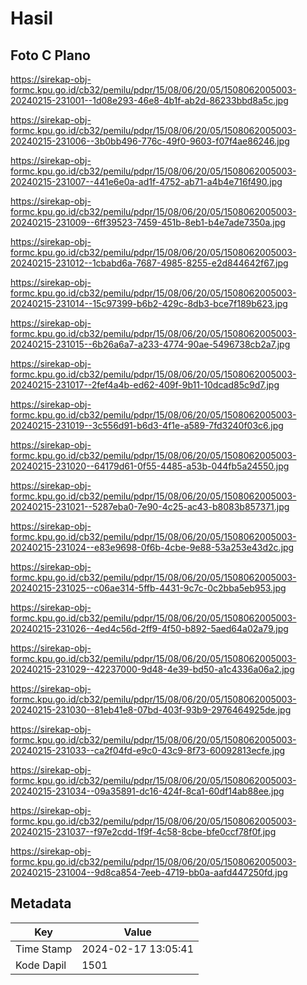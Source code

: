 # Hasil

## Foto C Plano

https://sirekap-obj-formc.kpu.go.id/cb32/pemilu/pdpr/15/08/06/20/05/1508062005003-20240215-231001--1d08e293-46e8-4b1f-ab2d-86233bbd8a5c.jpg

https://sirekap-obj-formc.kpu.go.id/cb32/pemilu/pdpr/15/08/06/20/05/1508062005003-20240215-231006--3b0bb496-776c-49f0-9603-f07f4ae86246.jpg

https://sirekap-obj-formc.kpu.go.id/cb32/pemilu/pdpr/15/08/06/20/05/1508062005003-20240215-231007--441e6e0a-ad1f-4752-ab71-a4b4e716f490.jpg

https://sirekap-obj-formc.kpu.go.id/cb32/pemilu/pdpr/15/08/06/20/05/1508062005003-20240215-231009--6ff39523-7459-451b-8eb1-b4e7ade7350a.jpg

https://sirekap-obj-formc.kpu.go.id/cb32/pemilu/pdpr/15/08/06/20/05/1508062005003-20240215-231012--1cbabd6a-7687-4985-8255-e2d844642f67.jpg

https://sirekap-obj-formc.kpu.go.id/cb32/pemilu/pdpr/15/08/06/20/05/1508062005003-20240215-231014--15c97399-b6b2-429c-8db3-bce7f189b623.jpg

https://sirekap-obj-formc.kpu.go.id/cb32/pemilu/pdpr/15/08/06/20/05/1508062005003-20240215-231015--6b26a6a7-a233-4774-90ae-5496738cb2a7.jpg

https://sirekap-obj-formc.kpu.go.id/cb32/pemilu/pdpr/15/08/06/20/05/1508062005003-20240215-231017--2fef4a4b-ed62-409f-9b11-10dcad85c9d7.jpg

https://sirekap-obj-formc.kpu.go.id/cb32/pemilu/pdpr/15/08/06/20/05/1508062005003-20240215-231019--3c556d91-b6d3-4f1e-a589-7fd3240f03c6.jpg

https://sirekap-obj-formc.kpu.go.id/cb32/pemilu/pdpr/15/08/06/20/05/1508062005003-20240215-231020--64179d61-0f55-4485-a53b-044fb5a24550.jpg

https://sirekap-obj-formc.kpu.go.id/cb32/pemilu/pdpr/15/08/06/20/05/1508062005003-20240215-231021--5287eba0-7e90-4c25-ac43-b8083b857371.jpg

https://sirekap-obj-formc.kpu.go.id/cb32/pemilu/pdpr/15/08/06/20/05/1508062005003-20240215-231024--e83e9698-0f6b-4cbe-9e88-53a253e43d2c.jpg

https://sirekap-obj-formc.kpu.go.id/cb32/pemilu/pdpr/15/08/06/20/05/1508062005003-20240215-231025--c06ae314-5ffb-4431-9c7c-0c2bba5eb953.jpg

https://sirekap-obj-formc.kpu.go.id/cb32/pemilu/pdpr/15/08/06/20/05/1508062005003-20240215-231026--4ed4c56d-2ff9-4f50-b892-5aed64a02a79.jpg

https://sirekap-obj-formc.kpu.go.id/cb32/pemilu/pdpr/15/08/06/20/05/1508062005003-20240215-231029--42237000-9d48-4e39-bd50-a1c4336a06a2.jpg

https://sirekap-obj-formc.kpu.go.id/cb32/pemilu/pdpr/15/08/06/20/05/1508062005003-20240215-231030--81eb41e8-07bd-403f-93b9-2976464925de.jpg

https://sirekap-obj-formc.kpu.go.id/cb32/pemilu/pdpr/15/08/06/20/05/1508062005003-20240215-231033--ca2f04fd-e9c0-43c9-8f73-60092813ecfe.jpg

https://sirekap-obj-formc.kpu.go.id/cb32/pemilu/pdpr/15/08/06/20/05/1508062005003-20240215-231034--09a35891-dc16-424f-8ca1-60df14ab88ee.jpg

https://sirekap-obj-formc.kpu.go.id/cb32/pemilu/pdpr/15/08/06/20/05/1508062005003-20240215-231037--f97e2cdd-1f9f-4c58-8cbe-bfe0ccf78f0f.jpg

https://sirekap-obj-formc.kpu.go.id/cb32/pemilu/pdpr/15/08/06/20/05/1508062005003-20240215-231004--9d8ca854-7eeb-4719-bb0a-aafd447250fd.jpg


## Metadata

| Key        | Value               |
| ---------- | ------------------- |
| Time Stamp | 2024-02-17 13:05:41 |
| Kode Dapil | 1501                |



